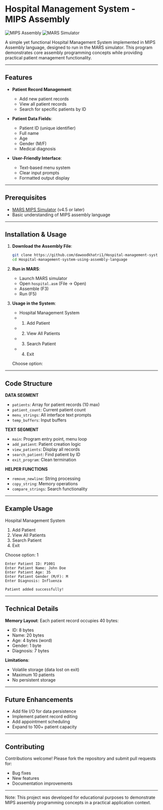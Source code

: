 # Hospital Management System - MIPS Assembly

![MIPS Assembly](https://img.shields.io/badge/Assembly-MIPS-blue)
![MARS Simulator](https://img.shields.io/badge/Simulator-MARS-green)

A simple yet functional Hospital Management System implemented in MIPS Assembly language, designed to run in the MARS simulator. This program demonstrates core assembly programming concepts while providing practical patient management functionality.

---

## Features

- **Patient Record Management**:
  - Add new patient records
  - View all patient records
  - Search for specific patients by ID

- **Patient Data Fields**:
  - Patient ID (unique identifier)
  - Full name
  - Age
  - Gender (M/F)
  - Medical diagnosis

- **User-Friendly Interface**:
  - Text-based menu system
  - Clear input prompts
  - Formatted output display

---

## Prerequisites

- [MARS MIPS Simulator](http://courses.missouristate.edu/KenVollmar/MARS/) (v4.5 or later)
- Basic understanding of MIPS assembly language

---

## Installation & Usage

1. **Download the Assembly File**:

   ```bash
   git clone https://github.com/dawoodkhatri1/Hospital-management-system-using-assembly-language.git
   cd Hospital-management-system-using-assembly-language
   ```

2. **Run in MARS**:

   - Launch MARS simulator
   - Open `hospital.asm` (File → Open)
   - Assemble (F3)
   - Run (F5)

3. **Usage in the System**:

   - Hospital Management System
   - 1. Add Patient
   - 2. View All Patients
   - 3. Search Patient
   - 4. Exit

   Choose option:

---

## Code Structure

**DATA SEGMENT**  
  - `patients`: Array for patient records (10 max)  
  - `patient_count`: Current patient count  
  - `menu_strings`: All interface text prompts  
  - `temp_buffers`: Input buffers

**TEXT SEGMENT**  
  - `main`: Program entry point, menu loop  
  - `add_patient`: Patient creation logic  
  - `view_patients`: Display all records  
  - `search_patient`: Find patient by ID  
  - `exit_program`: Clean termination
  
**HELPER FUNCTIONS**  
  - `remove_newline`: String processing  
  - `copy_string`: Memory operations  
  - `compare_strings`: Search functionality

---

## Example Usage

Hospital Management System

1. Add Patient  
2. View All Patients  
3. Search Patient  
4. Exit

Choose option: 1

```
Enter Patient ID: P1001  
Enter Patient Name: John Doe  
Enter Patient Age: 35  
Enter Patient Gender (M/F): M  
Enter Diagnosis: Influenza  

Patient added successfully!
```

---

## Technical Details

**Memory Layout**: Each patient record occupies 40 bytes:

  - ID: 8 bytes  
  - Name: 20 bytes  
  - Age: 4 bytes (word)  
  - Gender: 1 byte  
  - Diagnosis: 7 bytes

**Limitations**:  
  - Volatile storage (data lost on exit)  
  - Maximum 10 patients  
  - No persistent storage

---

## Future Enhancements

- Add file I/O for data persistence
- Implement patient record editing
- Add appointment scheduling
- Expand to 100+ patient capacity

---

## Contributing

Contributions welcome! Please fork the repository and submit pull requests for:

  - Bug fixes  
  - New features  
  - Documentation improvements

---

Note: This project was developed for educational purposes to demonstrate MIPS assembly programming concepts in a practical application context.
